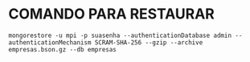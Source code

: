 # COMANDO PARA RESTAURAR


```
mongorestore -u mpi -p suasenha --authenticationDatabase admin --authenticationMechanism SCRAM-SHA-256 --gzip --archive empresas.bson.gz --db empresas
```